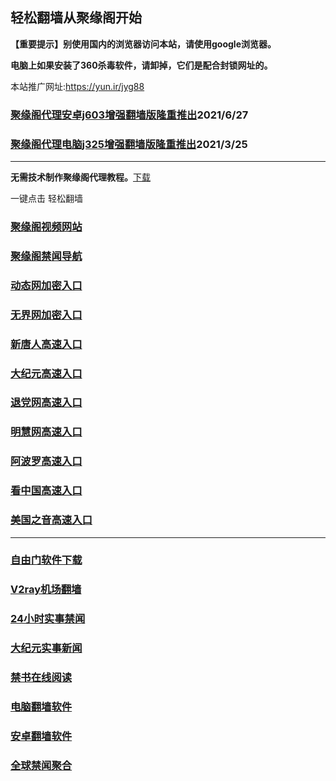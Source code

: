 ## 轻松翻墙从聚缘阁开始

**【重要提示】别使用国内的浏览器访问本站，请使用google浏览器。**

**电脑上如果安装了360杀毒软件，请卸掉，它们是配合封锁网址的。**

本站推广网址:https://yun.ir/jyg88

### [聚缘阁代理安卓j603增强翻墙版隆重推出](https://gitlab.com/juyuange/2/-/raw/master/j603.apk)2021/6/27

### [聚缘阁代理电脑j325增强翻墙版隆重推出](https://gitlab.com/juyuange/2/-/raw/master/j325dn.rar)2021/3/25

***



**无需技术制作聚缘阁代理教程。**[下载](https://gitlab.com/j25414/jyg/-/raw/master/jygdl.rar)

一键点击 轻松翻墙



### [聚缘阁视频网站](https://3658.rwyw43.workers.dev)

### [聚缘阁禁闻导航](https://hidden-sunset-c11a.rwyw43.workers.dev)

### [动态网加密入口](https://88u.afooe.gq/dwoo/u444p)

### [无界网加密入口](https://88u.afooe.gq/abbbb/n12a)

### [新唐人高速入口](https://88u.afooe.gq/mtttt/e5r)

### [大纪元高速入口](https://88u.afooe.gq/yyyyy/e7b)

### [退党网高速入口](https://88u.afooe.gq/aakkk/e8h)

### [明慧网高速入口](https://88u.afooe.gq/aakkk/e3r)

### [阿波罗高速入口](https://88u.afooe.gq/aakkk/e13e)

### [看中国高速入口](https://88u.afooe.gq/aakkk/e11n)

### [美国之音高速入口](https://88u.afooe.gq/aakkk/e18m)
***






### [自由门软件下载](https://git.io/skyfree)

### [V2ray机场翻墙](https://github.com/bannedbook/fanqiang/wiki/V2ray%E6%9C%BA%E5%9C%BA)

### [24小时实事禁闻](https://github.com/fyvn2199/djy/blob/master/gb/n24hr.md?dfh#1)

### [大纪元实事新闻](https://github.com/fyvn2199/djy/blob/master/gb/nsc413.md?dfh#1)

### [禁书在线阅读](https://github.com/txyzum203/djy/blob/master/gb/9p.md?flntdtv#1)

### [电脑翻墙软件](https://github.com/Alvin9999/new-pac/wiki)

### [安卓翻墙软件](https://git.io/afq)

### [全球禁闻聚合](https://github.com/gfw-breaker/banned-news1/blob/master/README.md)












